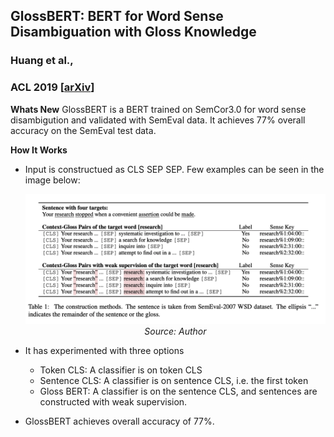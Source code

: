 ## GlossBERT: BERT for Word Sense Disambiguation with Gloss Knowledge
### Huang et al.,
###  ACL 2019 [[arXiv](summary/https://arxiv.org/pdf/1908.07245.pdf)]


**Whats New**
GlossBERT is a BERT trained on SemCor3.0 for word sense disambigution and validated with SemEval data. It achieves 77% overall accuracy on the SemEval test data.

**How It Works**
* Input is constructued as CLS <Context Sentence> SEP <Sense gloss> SEP. Few examples can be seen in the image below:
    <p align="center">
    <img width=600 src="images/GlossBERT_examples.png">
    <em>Source: Author</em>
    </p>
* It has experimented with three options
    * Token CLS: A classifier is on token CLS
    * Sentence CLS: A classifier is on sentence CLS, i.e. the first token
    * Gloss BERT: A classifier is on the sentence CLS, and sentences are constructed with weak supervision.

* GlossBERT achieves overall accuracy of 77%.


